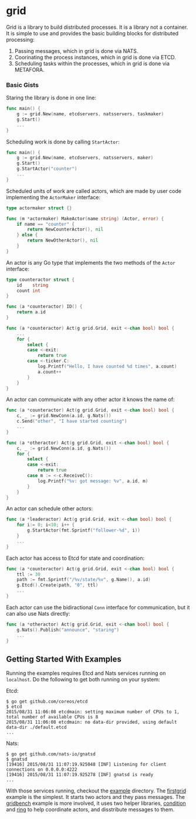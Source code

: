 grid
====

Grid is a library to build distributed processes. It is a library not a container. It is simple to
use and provides the basic building blocks for distributed processing:

 1. Passing messages, which in grid is done via NATS.
 1. Coorinating the process instances, which in grid is done via ETCD.
 1. Scheduling tasks within the processes, which in grid is done via METAFORA.

### Basic Gists

Staring the library is done in one line:

```go
func main() {
    g := grid.New(name, etcdservers, natsservers, taskmaker)
    g.Start()
    ... 
}
```

Scheduling work is done by calling `StartActor`:

```go
func main() {
    g := grid.New(name, etcdservers, natsservers, maker)
    g.Start()
    g.StartActor("counter")
    ...
}
```

Scheduled units of work are called actors, which are made by user code implementing the `ActorMaker` interface:

```go
type actormaker struct {}

func (m *actormaker) MakeActor(name string) (Actor, error) {
    if name == "counter" {
        return NewCounterActor(), nil
    } else {
        return NewOtherActor(), nil
    }
}
```

An actor is any Go type that implements the two methods of the `Actor` interface:

```go
type counteractor struct {
    id    string
    count int
}

func (a *counteractor) ID() {
    return a.id
}

func (a *counteractor) Act(g grid.Grid, exit <-chan bool) bool {
    ...
    for {
        select {
        case <-exit:
            return true
        case <-ticker.C:
            log.Printf("Hello, I have counted %d times", a.count)
            a.count++
        }
    }
}
```

An actor can communicate with any other actor it knows the name of:

```go
func (a *counteractor) Act(g grid.Grid, exit <-chan bool) bool {
    c, _ := grid.NewConn(a.id, g.Nats())
    c.Send("other", "I have started counting")
    ...
}

func (a *otheractor) Act(g grid.Grid, exit <-chan bool) bool {
    c, _ := grid.NewConn(a.id, g.Nats())
    for {
        select {
        case <-exit:
            return true
        case m := <-c.ReceiveC():
            log.Printf("%v: got message: %v", a.id, m)
        }
    }
}
```

An actor can schedule other actors:

```go
func (a *leaderactor) Act(g grid.Grid, exit <-chan bool) bool {
    for i:= 0; i<10; i++ {
        g.StartActor(fmt.Sprintf("follower-%d", i))
    }
    ...
}
```

Each actor has access to Etcd for state and coordination:

```go
func (a *counteractor) Act(g grid.Grid, exit <-chan bool) bool {
	ttl := 30
    path := fmt.Sprintf("/%v/state/%v", g.Name(), a.id)
	g.Etcd().Create(path, "0", ttl)
	...
}
```

Each actor can use the bidiractional `Conn` interface for communication, but it
can also use Nats directly:

```go
func (a *otheractor) Act(g grid.Grid, exit <-chan bool) bool {
	g.Nats().Publish("announce", "staring")
	...
}
```

## Getting Started With Examples

Running the examples requires Etcd and Nats services running on `localhost`. Do the following to
get both running on your system:

Etcd:

    $ go get github.com/coreos/etcd
    $ etcd
    2015/08/31 11:06:08 etcdmain: setting maximum number of CPUs to 1, total number of available CPUs is 8
    2015/08/31 11:06:08 etcdmain: no data-dir provided, using default data-dir ./default.etcd
    ...

Nats:

    $ go get github.com/nats-io/gnatsd
    $ gnatsd
    [19416] 2015/08/31 11:07:19.925048 [INF] Listening for client connections on 0.0.0.0:4222
    [19416] 2015/08/31 11:07:19.925278 [INF] gnatsd is ready
    ...

With those services running, checkout the [example](example/) directory. The [firstgrid](example/firstgrid/)
example is the simplest. It starts two actors and they pass messages. The [gridbench](example/gridbench)
example is more involved, it uses two helper libraries, [condition](condition/) and [ring](ring/) to
help coordinate actors, and disstribute messages to them.